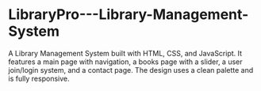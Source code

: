 # LibraryPro---Library-Management-System
A Library Management System built with HTML, CSS, and JavaScript. It features a main page with navigation, a books page with a slider, a user join/login system, and a contact page. The design uses a clean palette and is fully responsive.

